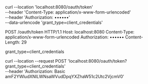 curl --location 'localhost:8080/oauth/token' \
--header 'Content-Type: application/x-www-form-urlencoded' \
--header 'Authorization: ••••••' \
--data-urlencode 'grant_type=client_credentials'


POST /oauth/token HTTP/1.1
Host: localhost:8080
Content-Type: application/x-www-form-urlencoded
Authorization: ••••••
Content-Length: 29

grant_type=client_credentials


curl --location --request POST 'localhost:8080/oauth/token?grant_type=client_credentials' \
--header 'Authorization: Basic amF2YWludXNlLWNsaWVudDpqYXZhaW51c2Utc2VjcmV0'



